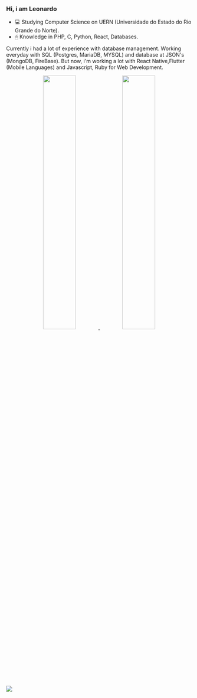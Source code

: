 ### Hi, i am Leonardo

- 💻 Studying Computer Science on UERN (Universidade do Estado do Rio Grande do Norte).
- 🖱 Knowledge in PHP, C, Python, React, Databases.


Currently i had a lot of experience with database management. Working everyday with SQL (Postgres, MariaDB, MYSQL) and database at JSON's (MongoDB, FireBase). But now, i'm working a lot with React Native,Flutter (Mobile Languages) and Javascript, Ruby for Web Development.


<div align="center">
  <a href="https://github.com/leoctescossia">
  <img width="42%" src="https://github-readme-stats.vercel.app/api?username=leoctescossia&show_icons=true&theme=dark&include_all_comits=true&count_private=true"/>
  <img width="42%" src="https://github-readme-stats.vercel.app/api/top-langs/?username=leoctescossia&layout=compact&langs_count=16&theme=dark"/>
</div>

<div><br>
   <a href="https://www.linkedin.com/in/leonardo-esc%C3%B3ssia-a6456a271/" target="_blank"><img src="https://img.shields.io/badge/-LinkedIn-%230077B5?style=for-the-badge&logo=linkedin&logoColor=white" target="_blank"></a> 
   
</div>
  
